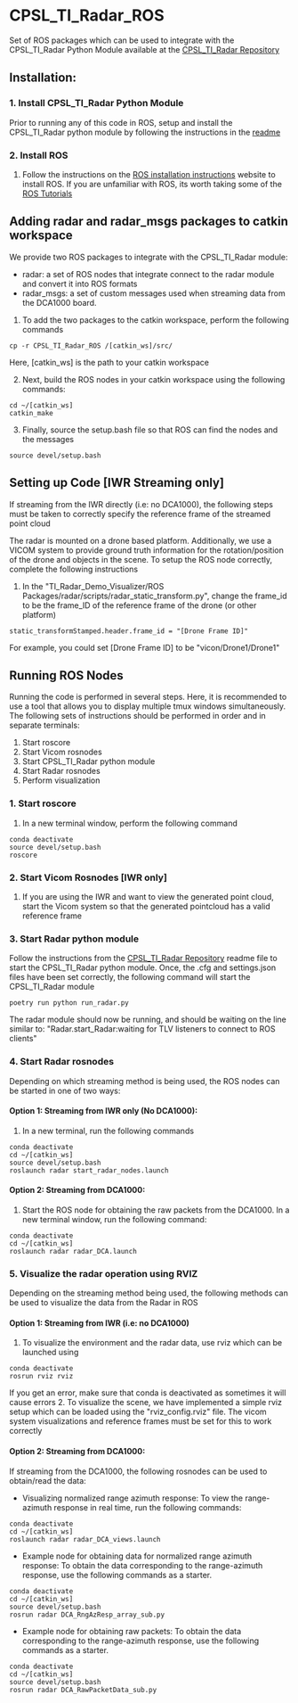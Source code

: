 # CPSL_TI_Radar_ROS
Set of ROS packages which can be used to integrate with the CPSL_TI_Radar Python Module available at the [CPSL_TI_Radar Repository](https://github.com/davidmhunt/TI_Radar_Demo_Visualizer)


## Installation:

### 1. Install CPSL_TI_Radar Python Module
Prior to running any of this code in ROS, setup and install the CPSL_TI_Radar python module by following the instructions in the [readme](https://github.com/davidmhunt/TI_Radar_Demo_Visualizer/)

### 2. Install ROS
1. Follow the instructions on the [ROS installation instructions](http://wiki.ros.org/noetic/Installation) website to install ROS. If you are unfamiliar with ROS, its worth taking some of the [ROS Tutorials](http://wiki.ros.org/ROS/Tutorials)

## Adding radar and radar_msgs packages to catkin workspace
We provide two ROS packages to integrate with the CPSL_TI_Radar module:
* radar: a set of ROS nodes that integrate connect to the radar module and convert it into ROS formats
* radar_msgs: a set of custom messages used when streaming data from the DCA1000 board. 

1. To add the two packages to the catkin workspace, perform the following commands
```
cp -r CPSL_TI_Radar_ROS /[catkin_ws]/src/
```
Here, [catkin_ws] is the path to your catkin workspace

2. Next, build the ROS nodes in your catkin workspace using the following commands:
```
cd ~/[catkin_ws]
catkin_make
```

3. Finally, source the setup.bash file so that ROS can find the nodes and the messages
```
source devel/setup.bash
```

## Setting up Code [IWR Streaming only]
If streaming from the IWR directly (i.e: no DCA1000), the following steps must be taken to correctly specify the reference frame of the streamed point cloud

The radar is mounted on a drone based platform. Additionally, we use a VICOM system to provide ground truth information for the rotation/position of the drone and objects in the scene. To setup the ROS node correctly, complete the following instructions

1. In the "TI_Radar_Demo_Visualizer/ROS Packages/radar/scripts/radar_static_transform.py", change the frame_id to be the frame_ID of the reference frame of the drone (or other platform)
```
static_transformStamped.header.frame_id = "[Drone Frame ID]"
```
For example, you could set [Drone Frame ID] to be "vicon/Drone1/Drone1"

## Running ROS Nodes

Running the code is performed in several steps. Here, it is recommended  to use a tool that allows you to display multiple tmux windows simultaneously. The following sets of instructions should be performed in order and in separate terminals:
1. Start roscore
2. Start Vicom rosnodes
3. Start CPSL_TI_Radar python module
4. Start Radar rosnodes
5. Perform visualization

### 1. Start roscore

1. In a new terminal window, perform the following command
```
conda deactivate
source devel/setup.bash
roscore
```

### 2. Start Vicom Rosnodes [IWR only]
1. If you are using the IWR and want to view the generated point cloud, start the Vicom system so that the generated pointcloud has a valid reference frame

### 3. Start Radar python module
Follow the instructions from the [CPSL_TI_Radar Repository](https://github.com/davidmhunt/TI_Radar_Demo_Visualizer) readme file to start the CPSL_TI_Radar python module. Once, the .cfg and settings.json files have been set correctly, the following command will start the CPSL_TI_Radar module
```
poetry run python run_radar.py
```
The radar module should now be running, and should be waiting on the line similar to: "Radar.start_Radar:waiting for TLV listeners to connect to ROS clients"

### 4. Start Radar rosnodes
Depending on which streaming method is being used, the ROS nodes can be started in one of two ways:
#### Option 1: Streaming from IWR only (No DCA1000):
1. In a new terminal, run the following commands
```
conda deactivate
cd ~/[catkin_ws]
source devel/setup.bash
roslaunch radar start_radar_nodes.launch
```

#### Option 2: Streaming from DCA1000:
1. Start the ROS node for obtaining the raw packets from the DCA1000. In a new terminal window, run the following command:
```
conda deactivate
cd ~/[catkin_ws]
roslaunch radar radar_DCA.launch
```

### 5. Visualize the radar operation using RVIZ
Depending on the streaming method being used, the following methods can be used to visualize the data from the Radar in ROS

#### Option 1: Streaming from IWR (i.e: no DCA1000)
1. To visualize the environment and the radar data, use rviz which can be launched using 
```
conda deactivate
rosrun rviz rviz
```
If you get an error, make sure that conda is deactivated as sometimes it will cause errors
2. To visualize the scene, we have implemented a simple rviz setup which can be loaded using the "rviz_config.rviz" file. The vicom system visualizations and reference frames must be set for this to work correctly 

#### Option 2: Streaming from DCA1000:
If streaming from the DCA1000, the following rosnodes can be used to obtain/read the data:

* Visualizing normalized range azimuth response: To view the range-azimuth response in real time, run the following commands:
```
conda deactivate
cd ~/[catkin_ws]
roslaunch radar radar_DCA_views.launch
```

* Example node for obtaining data for normalized range azimuth response: To obtain the data corresponding to the range-azimuth response, use the following commands as a starter.
```
conda deactivate
cd ~/[catkin_ws]
source devel/setup.bash
rosrun radar DCA_RngAzResp_array_sub.py
```

* Example node for obtaining raw packets: To obtain the data corresponding to the range-azimuth response, use the following commands as a starter.
```
conda deactivate
cd ~/[catkin_ws]
source devel/setup.bash
rosrun radar DCA_RawPacketData_sub.py
```